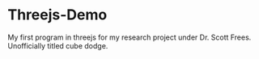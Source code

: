 # Threejs-Demo
My first program in threejs for my research project under Dr. Scott Frees. Unofficially titled cube dodge.
